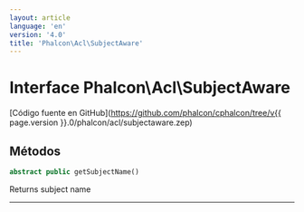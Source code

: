 ```yaml
---
layout: article
language: 'en'
version: '4.0'
title: 'Phalcon\Acl\SubjectAware'
---
```

# Interface **Phalcon\Acl\SubjectAware**

[Código fuente en GitHub](https://github.com/phalcon/cphalcon/tree/v{{ page.version }}.0/phalcon/acl/subjectaware.zep)

## Métodos

```php
abstract public getSubjectName()
```

Returns subject name

* * *